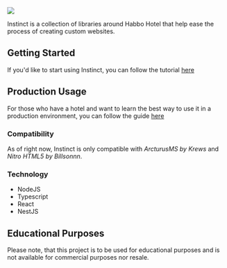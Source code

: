 <img src="https://i.imgur.com/gOi5doh.png"/>

Instinct is a collection of libraries around Habbo Hotel that help ease the process of creating custom websites.  

## Getting Started
If you'd like to start using Instinct, you can follow the tutorial [here]([doc/GETTING_STARTED.md])

## Production Usage
For those who have a hotel and want to learn the best way to use it in a production environment, you can follow the guide [here](doc/DEPLOYMENTS.md)

### Compatibility
As of right now, Instinct is only compatible with *ArcturusMS by Krews* and *Nitro HTML5 by Billsonnn*. 

### Technology
* NodeJS
* Typescript
* React
* NestJS


## Educational Purposes
Please note, that this project is to be used for educational purposes and is not available for commercial purposes nor resale.
